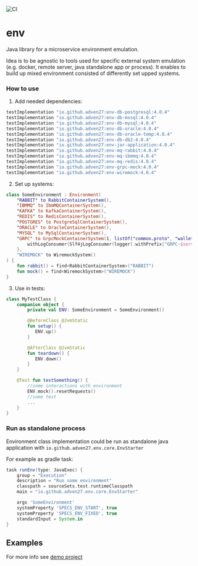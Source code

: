 ![CI](https://github.com/Adven27/env/workflows/CI/badge.svg)

# env

Java library for a microservice environment emulation.

Idea is to be agnostic to tools used for specific external system emulation (e.g. docker, remote server, java standalone app or process). It enables to build up mixed environment consisted of differently set upped systems.

### How to use

1. Add needed dependencies:

```groovy
testImplementation "io.github.adven27:env-db-postgresql:4.0.4"
testImplementation "io.github.adven27:env-db-mssql:4.0.4"
testImplementation "io.github.adven27:env-db-mysql:4.0.4"
testImplementation "io.github.adven27:env-db-oracle:4.0.4"
testImplementation "io.github.adven27:env-db-oracle-temp:4.0.4"
testImplementation "io.github.adven27:env-db-db2:4.0.4"
testImplementation "io.github.adven27:env-jar-application:4.0.4"
testImplementation "io.github.adven27:env-mq-rabbit:4.0.4"
testImplementation "io.github.adven27:env-mq-ibmmq:4.0.4"
testImplementation "io.github.adven27:env-mq-redis:4.0.4"
testImplementation "io.github.adven27:env-grpc-mock:4.0.4"
testImplementation "io.github.adven27:env-wiremock:4.0.4"
```

2. Set up systems:

```kotlin
class SomeEnvironment : Environment(
    "RABBIT" to RabbitContainerSystem(),
    "IBMMQ" to IbmMQContainerSystem(),
    "KAFKA" to KafkaContainerSystem(),
    "REDIS" to RedisContainerSystem(),
    "POSTGRES" to PostgreSqlContainerSystem(),
    "ORACLE" to OracleContainerSystem(),
    "MYSQL" to MySqlContainerSystem(),
    "GRPC" to GrpcMockContainerSystem(1, listOf("common.proto", "wallet.proto")).apply {
        withLogConsumer(Slf4jLogConsumer(logger).withPrefix("GRPC-$serviceId"))
    },
    "WIREMOCK" to WiremockSystem()
) {
    fun rabbit() = find<RabbitContainerSystem>("RABBIT")
    fun mock() = find<WiremockSystem>("WIREMOCK")
}
```      

3. Use in tests:

```kotlin 
class MyTestClass {
    companion object {
        private val ENV: SomeEnvironment = SomeEnvironment() 

        @BeforeClass @JvmStatic 
        fun setup() {
           ENV.up()
        }

        @AfterClass @JvmStatic 
        fun teardown() {
           ENV.down()
        }
    }

    @Test fun testSomething() {
        //some interactions with environment
        ENV.mock().resetRequests()
        //some test
        ...
    }
} 
```

### Run as standalone process

Environment class implementation could be run as standalone java application with `io.github.adven27.env.core.EnvStarter`

For example as gradle task:

```groovy
task runEnv(type: JavaExec) {
    group = "Execution"
    description = "Run some environment"
    classpath = sourceSets.test.runtimeClasspath
    main = "io.github.adven27.env.core.EnvStarter"

    args 'SomeEnvironment'
    systemProperty 'SPECS_ENV_START', true
    systemProperty 'SPECS_ENV_FIXED', true
    standardInput = System.in
}
``` 

## Examples

For more info see [demo project](https://github.com/Adven27/service-tests/blob/master/demo/src/test/kotlin/specs/Specs.kt#L51)

